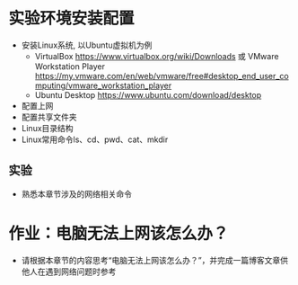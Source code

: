 # 实验环境安装配置

* 安装Linux系统, 以Ubuntu虚拟机为例
   * VirtualBox https://www.virtualbox.org/wiki/Downloads 或 VMware Workstation Player https://my.vmware.com/en/web/vmware/free#desktop_end_user_computing/vmware_workstation_player
   * Ubuntu Desktop https://www.ubuntu.com/download/desktop
* 配置上网
* 配置共享文件夹
* Linux目录结构
* Linux常用命令ls、cd、pwd、cat、mkdir

## 实验

* 熟悉本章节涉及的网络相关命令


# 作业：电脑无法上网该怎么办？

* 请根据本章节的内容思考“电脑无法上网该怎么办？”，并完成一篇博客文章供他人在遇到网络问题时参考

